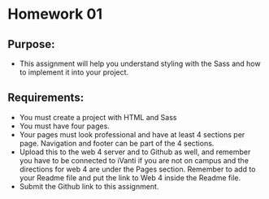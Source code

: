 # Homework 01

## Purpose:
* This assignment will help you understand styling with the Sass and how to implement it into your project. 

## Requirements:
* You must create a project with HTML and Sass
* You must have four pages.
* Your pages must look professional and have at least 4 sections per page. Navigation and footer can be part of the 4 sections. 
* Upload this to the web 4 server and to Github as well, and remember you have to be connected to iVanti if you are not on campus and the directions for web 4 are under the Pages section. Remember to add to your Readme file and put the link to Web 4 inside the Readme file. 
* Submit the Github link to this assignment.